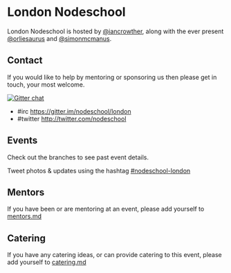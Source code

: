 # London Nodeschool

London Nodeschool is hosted by [@iancrowther](http://twitter.com/iancrowther), along with the ever present [@orliesaurus](http://twitter.com/orliesaurus) and [@simonmcmanus](http://twitter.com/simonmcmanus).

## Contact

If you would like to help by mentoring or sponsoring us then please get in touch, your most welcome.

[![Gitter chat](https://badges.gitter.im/nodeschool/london.png)](https://gitter.im/nodeschool/london)

- #irc https://gitter.im/nodeschool/london
- #twitter http://twitter.com/nodeschool

## Events

Check out the branches to see past event details.

Tweet photos & updates using the hashtag [#nodeschool-london](https://twitter.com/search?q=nodeschool-london)

## Mentors
If you have been or are mentoring at an event, please add yourself to [mentors.md](https://github.com/nodeschool/london/blob/master/mentors.md)

## Catering
If you have any catering ideas, or can provide catering to this event, please add yourself to [catering.md](https://github.com/nodeschool/london/blob/master/catering.md)
